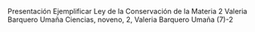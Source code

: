Presentación Ejemplificar Ley de la Conservación de la Materia 2 Valeria Barquero Umaña
Ciencias, noveno, 2, Valeria Barquero Umaña (7)-2